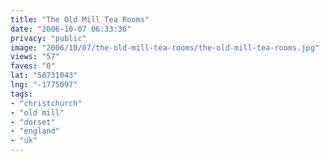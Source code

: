 ```yaml
---
title: "The Old Mill Tea Rooms"
date: "2006-10-07 06:33:36"
privacy: "public"
image: "2006/10/07/the-old-mill-tea-rooms/the-old-mill-tea-rooms.jpg"
views: "57"
faves: "0"
lat: "50731043"
lng: "-1775097"
tags:
- "christchurch"
- "old mill"
- "dorset"
- "england"
- "uk"
---
```


